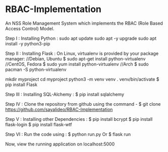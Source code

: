 # RBAC-Implementation
An NSS Role Management System which implements the RBAC (Role Based Access Control) Model.

Step I : Installing Python : 
  sudo apt update
  sudo apt -y upgrade
  sudo apt install -y python3-pip

Step II : Installing Flask :
  On Linux, virtualenv is provided by your package manager:
  //Debian, Ubuntu
  $ sudo apt-get install python-virtualenv
  //CentOS, Fedora
  $ sudo yum install python-virtualenv
  //Arch
  $ sudo pacman -S python-virtualenv

  mkdir myproject
  cd myproject
  python3 -m venv venv
  . venv/bin/activate
  $ pip install Flask

Step III : Installing SQL-Alchemy : 
  $ pip install sqlalchemy

Step IV : Clone the repository from github using the command -
  $ git clone https://github.com/sayalideo/RBAC-Implementation

Step V : Installing other Dependencies : 
  $ pip install bcrypt
  $ pip install flask-login
  $ pip install flask-wtf

Step VI : Run the code using : 
  $ python run.py
  Or
  $ flask run

Now, view the running application on localhost:5000
